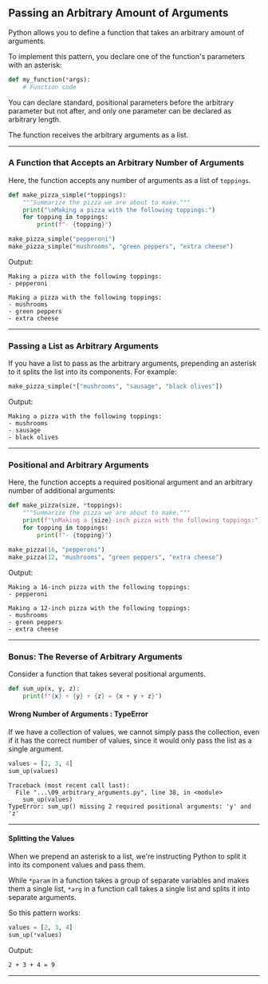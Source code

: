 ## Passing an Arbitrary Amount of Arguments

Python allows you to define a function that takes an arbitrary amount of 
arguments.

To implement this pattern, you declare one of the function's parameters with
an asterisk:

```python
def my_function(*args):
    # Function code
```

You can declare standard, positional parameters before the arbitrary parameter
but not after, and only one parameter can be declared as arbitrary length.

The function receives the arbitrary arguments as a list.

---

### A Function that Accepts an Arbitrary Number of Arguments

Here, the function accepts any number of arguments as a list of `toppings`.

```python
def make_pizza_simple(*toppings):
    """Summarize the pizza we are about to make."""
    print("\nMaking a pizza with the following toppings:")
    for topping in toppings:
        print(f"- {topping}")

make_pizza_simple("pepperoni")
make_pizza_simple("mushrooms", "green peppers", "extra cheese")
```

Output:

```
Making a pizza with the following toppings:
- pepperoni

Making a pizza with the following toppings:
- mushrooms
- green peppers
- extra cheese
```

---

### Passing a List as Arbitrary Arguments

If you have a list to pass as the arbitrary arguments, prepending an asterisk
to it splits the list into its components. For example:

```python
make_pizza_simple(*["mushrooms", "sausage", "black olives"])
```

Output:

```
Making a pizza with the following toppings:
- mushrooms
- sausage
- black olives
```

---

### Positional and Arbitrary Arguments

Here, the function accepts a required positional argument and an arbitrary
number of additional arguments:

```python
def make_pizza(size, *toppings):
    """Summarize the pizza we are about to make."""
    print(f"\nMaking a {size}-inch pizza with the following toppings:")
    for topping in toppings:
        print(f"- {topping}")

make_pizza(16, "pepperoni")
make_pizza(12, "mushrooms", "green peppers", "extra cheese")
```

Output:

```
Making a 16-inch pizza with the following toppings:
- pepperoni

Making a 12-inch pizza with the following toppings:
- mushrooms
- green peppers
- extra cheese
```

---

### Bonus: The Reverse of Arbitrary Arguments

Consider a function that takes several positional arguments.

```python
def sum_up(x, y, z):
    print(f"{x} + {y} + {z} = {x + y + z}")
```

#### Wrong Number of Arguments : TypeError

If we have a collection of values, we cannot simply pass the collection, even
if it has the correct number of values, since it would only pass the list as
a single argument.

```python
values = [2, 3, 4]
sum_up(values)
```

```
Traceback (most recent call last):
  File "...\09_arbitrary_arguments.py", line 38, in <module>
    sum_up(values)
TypeError: sum_up() missing 2 required positional arguments: 'y' and 'z'
```

---

#### Splitting the Values

When we prepend an asterisk to a list, we're instructing Python to split it
into its component values and pass them.

While `*param` in a function takes a group of separate variables and makes
them a single list, `*arg` in a function call takes a single list and splits it
into separate arguments.

So this pattern works:

```python
values = [2, 3, 4]
sum_up(*values)
```

Output:

```
2 + 3 + 4 = 9
```

---
